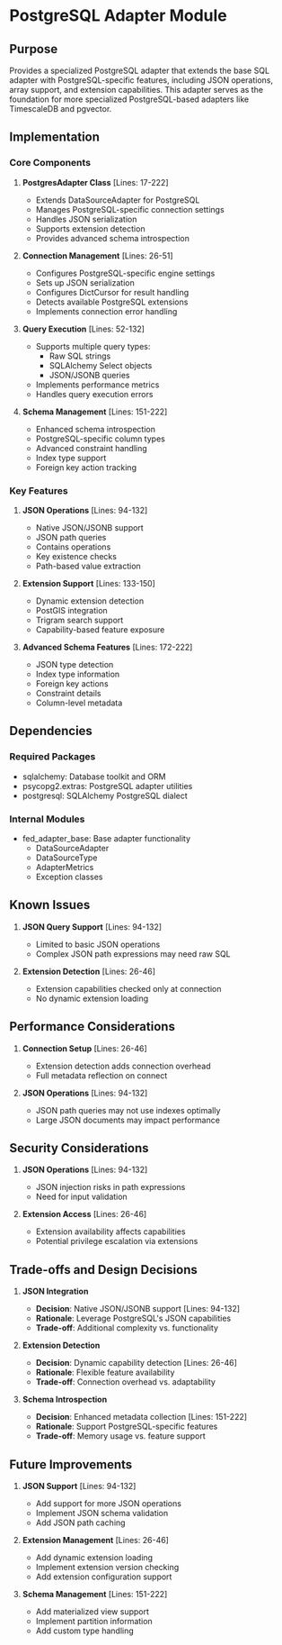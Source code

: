 # PostgreSQL Adapter Module

## Purpose

Provides a specialized PostgreSQL adapter that extends the base SQL adapter with PostgreSQL-specific features, including JSON operations, array support, and extension capabilities. This adapter serves as the foundation for more specialized PostgreSQL-based adapters like TimescaleDB and pgvector.

## Implementation

### Core Components

1. **PostgresAdapter Class** [Lines: 17-222]

   - Extends DataSourceAdapter for PostgreSQL
   - Manages PostgreSQL-specific connection settings
   - Handles JSON serialization
   - Supports extension detection
   - Provides advanced schema introspection

2. **Connection Management** [Lines: 26-51]

   - Configures PostgreSQL-specific engine settings
   - Sets up JSON serialization
   - Configures DictCursor for result handling
   - Detects available PostgreSQL extensions
   - Implements connection error handling

3. **Query Execution** [Lines: 52-132]

   - Supports multiple query types:
     - Raw SQL strings
     - SQLAlchemy Select objects
     - JSON/JSONB queries
   - Implements performance metrics
   - Handles query execution errors

4. **Schema Management** [Lines: 151-222]
   - Enhanced schema introspection
   - PostgreSQL-specific column types
   - Advanced constraint handling
   - Index type support
   - Foreign key action tracking

### Key Features

1. **JSON Operations** [Lines: 94-132]

   - Native JSON/JSONB support
   - JSON path queries
   - Contains operations
   - Key existence checks
   - Path-based value extraction

2. **Extension Support** [Lines: 133-150]

   - Dynamic extension detection
   - PostGIS integration
   - Trigram search support
   - Capability-based feature exposure

3. **Advanced Schema Features** [Lines: 172-222]
   - JSON type detection
   - Index type information
   - Foreign key actions
   - Constraint details
   - Column-level metadata

## Dependencies

### Required Packages

- sqlalchemy: Database toolkit and ORM
- psycopg2.extras: PostgreSQL adapter utilities
- postgresql: SQLAlchemy PostgreSQL dialect

### Internal Modules

- fed_adapter_base: Base adapter functionality
  - DataSourceAdapter
  - DataSourceType
  - AdapterMetrics
  - Exception classes

## Known Issues

1. **JSON Query Support** [Lines: 94-132]

   - Limited to basic JSON operations
   - Complex JSON path expressions may need raw SQL

2. **Extension Detection** [Lines: 26-46]
   - Extension capabilities checked only at connection
   - No dynamic extension loading

## Performance Considerations

1. **Connection Setup** [Lines: 26-46]

   - Extension detection adds connection overhead
   - Full metadata reflection on connect

2. **JSON Operations** [Lines: 94-132]
   - JSON path queries may not use indexes optimally
   - Large JSON documents may impact performance

## Security Considerations

1. **JSON Operations** [Lines: 94-132]

   - JSON injection risks in path expressions
   - Need for input validation

2. **Extension Access** [Lines: 26-46]
   - Extension availability affects capabilities
   - Potential privilege escalation via extensions

## Trade-offs and Design Decisions

1. **JSON Integration**

   - **Decision**: Native JSON/JSONB support [Lines: 94-132]
   - **Rationale**: Leverage PostgreSQL's JSON capabilities
   - **Trade-off**: Additional complexity vs. functionality

2. **Extension Detection**

   - **Decision**: Dynamic capability detection [Lines: 26-46]
   - **Rationale**: Flexible feature availability
   - **Trade-off**: Connection overhead vs. adaptability

3. **Schema Introspection**
   - **Decision**: Enhanced metadata collection [Lines: 151-222]
   - **Rationale**: Support PostgreSQL-specific features
   - **Trade-off**: Memory usage vs. feature support

## Future Improvements

1. **JSON Support** [Lines: 94-132]

   - Add support for more JSON operations
   - Implement JSON schema validation
   - Add JSON path caching

2. **Extension Management** [Lines: 26-46]

   - Add dynamic extension loading
   - Implement extension version checking
   - Add extension configuration support

3. **Schema Management** [Lines: 151-222]
   - Add materialized view support
   - Implement partition information
   - Add custom type handling
